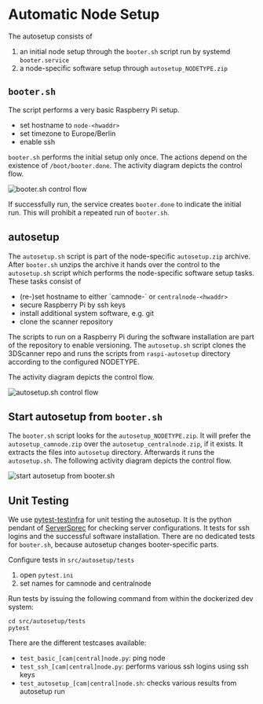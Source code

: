 # Automatic Node Setup

The autosetup consists of

1. an initial node setup through the `booter.sh` script run by systemd `booter.service`
1. a node-specific software setup through `autosetup_NODETYPE.zip`

## `booter.sh`

The script performs a very basic Raspberry Pi setup.

* set hostname to `node-<hwaddr>`
* set timezone to Europe/Berlin
* enable ssh 

`booter.sh` performs the initial setup only once. The actions depend on the existence of `/boot/booter.done`. The activity diagram depicts the control flow. 

![booter.sh control flow](http://www.plantuml.com/plantuml/png/3Sqn3i8m34RXlQU02yH3DwOEt803eDInQ4LY8_ktuFXaUdhJjmMg8qTVhgTopoRf_N80dxWHUVsMruaZzmnnDeKe2jiWRiBlrMczFxYgYjEeWPbc75JvkPlDBVXXsKJR5Fu0)

If successfully run, the service creates `booter.done` to indicate the initial run. This will prohibit a repeated run of `booter.sh`.

## autosetup

The `autosetup.sh` script is part of the node-specific `autosetup.zip` archive. After `booter.sh` unzips the archive it hands over the control to the `autosetup.sh` script which performs the node-specific software setup tasks. These tasks consist of

* (re-)set hostname to either ´camnode-<hwaddr>´ or `centralnode-<hwaddr>`   
* secure Raspberry Pi by ssh keys
* install additional system software, e.g. git
* clone the scanner repository

The scripts to run on a Raspberry Pi during the software installation are part of the repository to enable versioning. The `autosetup.sh` script clones the 3DScanner repo and runs the scripts from `raspi-autosetup` directory according to the configured NODETYPE.

The activity diagram depicts the control flow. 

![autosetup.sh control flow](http://www.plantuml.com/plantuml/png/3Ssn4S8m30NGFbF00bQHZYe56p009sGToM7BEUdhO7nSlV9j0NPaRylrC6bPDRrTTk2C6v7pjxmFxFdAK9TXK4EHqKcgocTrMkyFOJDrwXoOr251B4zEZ53aMV33igdLcVm1)

## Start autosetup from `booter.sh`

The `booter.sh` script looks for the `autosetup_NODETYPE.zip`. It will prefer the `autosetup_camnode.zip` over the `autosetup_centralnode.zip`, if it exists. It extracts the files into `autosetup` directory. Afterwards it runs the `autosetup.sh`. The following activity diagram depicts the control flow.

![start autosetup from booter.sh](http://www.plantuml.com/plantuml/png/3ST13i9020NGg-W5XaLthhs11sWeGsnZ2nFuH8_lh5xU_J0vgsl5UTk1aG-Yu6zx7zXhgzGGDwYXYLyaNUMp12tFbx2P1bsSc7IN99PrSvzTkU2fgD7mmny0)

## Unit Testing

We use [pytest-testinfra](https://github.com/pytest-dev/pytest-testinfra) for unit testing the autosetup. It is the python pendant of [ServerSprec](https://serverspec.org/) for checking server configurations. It tests for ssh logins and the successful software installation. There are no dedicated tests for `booter.sh`, because autosetup changes booter-specific parts. 

Configure tests in `src/autosetup/tests`

1. open `pytest.ini`
1. set names for camnode and centralnode

Run tests by issuing the following command from within the dockerized dev system:

```
cd src/autosetup/tests
pytest
```

There are the different testcases available:

* `test_basic_[cam|central]node.py`: ping node
* `test_ssh_[cam|central]node.py`: performs various ssh logins using ssh keys
* `test_autosetup_[cam|central]node.sh`: checks various results from autosetup run